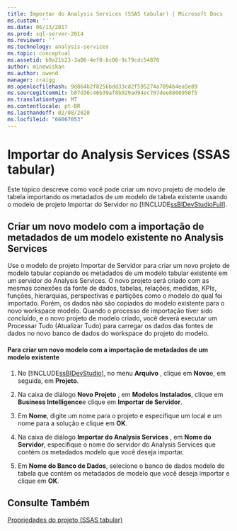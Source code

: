 ```yaml
---
title: Importar do Analysis Services (SSAS tabular) | Microsoft Docs
ms.custom: ''
ms.date: 06/13/2017
ms.prod: sql-server-2014
ms.reviewer: ''
ms.technology: analysis-services
ms.topic: conceptual
ms.assetid: b9a21b23-3a06-4ef8-bc06-9c79cdc54870
author: minewiskan
ms.author: owend
manager: craigg
ms.openlocfilehash: 9d864b2f8256bdd33cd2f595274a7894b4ea5e89
ms.sourcegitcommit: b87d36c46b39af8b929ad94ec707dee8800950f5
ms.translationtype: MT
ms.contentlocale: pt-BR
ms.lasthandoff: 02/08/2020
ms.locfileid: "66067053"
---
```

# <a name="import-from-analysis-services-ssas-tabular"></a>Importar do Analysis Services (SSAS tabular)
  Este tópico descreve como você pode criar um novo projeto de modelo de tabela importando os metadados de um modelo de tabela existente usando o modelo de projeto Importar do Servidor no [!INCLUDE[ssBIDevStudioFull](../../includes/ssbidevstudiofull-md.md)].  
  
## <a name="create-a-new-model-by-importing-metadata-from-an-existing-model-in-analysis-services"></a>Criar um novo modelo com a importação de metadados de um modelo existente no Analysis Services  
 Use o modelo de projeto Importar de Servidor para criar um novo projeto de modelo tabular copiando os metadados de um modelo tabular existente em um servidor do Analysis Services. O novo projeto será criado com as mesmas conexões da fonte de dados, tabelas, relações, medidas, KPIs, funções, hierarquias, perspectivas e partições como o modelo do qual foi importado. Porém, os dados não são copiados do modelo existente para o novo workspace modelo. Quando o processo de importação tiver sido concluído, e o novo projeto de modelo criado, você deverá executar um Processar Tudo (Atualizar Tudo) para carregar os dados das fontes de dados no novo banco de dados do workspace do projeto do modelo.  
  
#### <a name="to-create-a-new-model-by-importing-metadata-from-an-existing-model"></a>Para criar um novo modelo com a importação de metadados de um modelo existente  
  
1.  No [!INCLUDE[ssBIDevStudio](../../includes/ssbidevstudio-md.md)], no menu **Arquivo** , clique em **Novo**e, em seguida, em **Projeto**.  
  
2.  Na caixa de diálogo **Novo Projeto** , em **Modelos Instalados**, clique em **Business Intelligence**e clique em **Importar de Servidor**.  
  
3.  Em **Nome**, digite um nome para o projeto e especifique um local e um nome para a solução e clique em **OK**.  
  
4.  Na caixa de diálogo **Importar do Analysis Services** , em **Nome do Servidor**, especifique o nome do servidor do Analysis Services que contém os metadados modelo que você deseja importar.  
  
5.  Em **Nome do Banco de Dados**, selecione o banco de dados modelo de tabela que contém os metadados de modelo que você deseja importar e clique em **OK**.  
  
## <a name="see-also"></a>Consulte Também  
 [Propriedades do projeto &#40;SSAS tabular&#41;](properties-ssas-tabular.md)  
  
  
